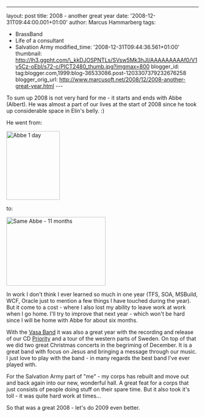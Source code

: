 ---
layout: post
title: 2008 - another great year
date: '2008-12-31T09:44:00.001+01:00'
author: Marcus Hammarberg
tags:
  - BrassBand
  - Life of a consultant
   - Salvation Army
modified_time: '2008-12-31T09:44:36.561+01:00'
thumbnail: http://lh3.ggpht.com/\_kkDJOSPNTLs/SVsw5Mk3hJI/AAAAAAAAAf0/V1v5Cz-oEbI/s72-c/PICT2480_thumb.jpg?imgmax=800
blogger_id: tag:blogger.com,1999:blog-36533086.post-1203307379232676258
blogger_orig_url: http://www.marcusoft.net/2008/12/2008-another-great-year.html ---

To sum up 2008 is not very hard for me - it starts and ends with Abbe
(Albert). He was almost a part of our lives at the start of 2008 since
he took up considerable space in Elin's belly. :)

He went from:

[<img
src="http://lh3.ggpht.com/_kkDJOSPNTLs/SVsw5Mk3hJI/AAAAAAAAAf0/V1v5Cz-oEbI/PICT2480_thumb.jpg?imgmax=800"
style="border-right: 0px; border-top: 0px; border-left: 0px; border-bottom: 0px"
data-border="0" width="140" height="180" alt="Abbe 1 day" />](http://lh6.ggpht.com/_kkDJOSPNTLs/SVsw4NoioBI/AAAAAAAAAfw/7VFhBpPE3-o/s1600-h/PICT2480%5B2%5D.jpg)

to:

[<img
src="http://lh6.ggpht.com/_kkDJOSPNTLs/SVsw82Sb8mI/AAAAAAAAAf8/BVFCBULZx98/DSC_0041_thumb.jpg?imgmax=800"
style="border-right: 0px; border-top: 0px; border-left: 0px; border-bottom: 0px"
data-border="0" width="260" height="180" alt="Same Abbe - 11 months" />](http://lh4.ggpht.com/_kkDJOSPNTLs/SVsw8IFw0wI/AAAAAAAAAf4/NH52le6uJFI/s1600-h/DSC_0041%5B2%5D.jpg)

In work I don't think I ever learned so much in one year (TFS, SOA,
MSBuild, WCF, Oracle just to mention a few things I have touched during
the year). But it come to a cost - where I also lost my ability to leave
work at work when I go home.
I'll try to improve that next year - which won't be hard since I will be
home with Abbe for about six months.

With the [Vasa Band](http://www.vasaband.se) it was also a great year
with the recording and release of our CD
[Priority](http://www.vasaband.se/wm07.php) and a tour of the western
parts of Sweden. On top of that we did two great Christmas concerts in
the begriming of December. It is a great band with focus on Jesus and
bringing a message through our music. I just love to play with the
band - in many regards the best band I've ever played with.

For the Salvation Army part of "me" - my corps has rebuilt and move out
and back again into our new, wonderful hall. A great feat for a corps
that just consists of people doing stuff on their spare time. But it
also took it's toll - it was quite hard work at times...

So that was a great 2008 - let's do 2009 even better.
